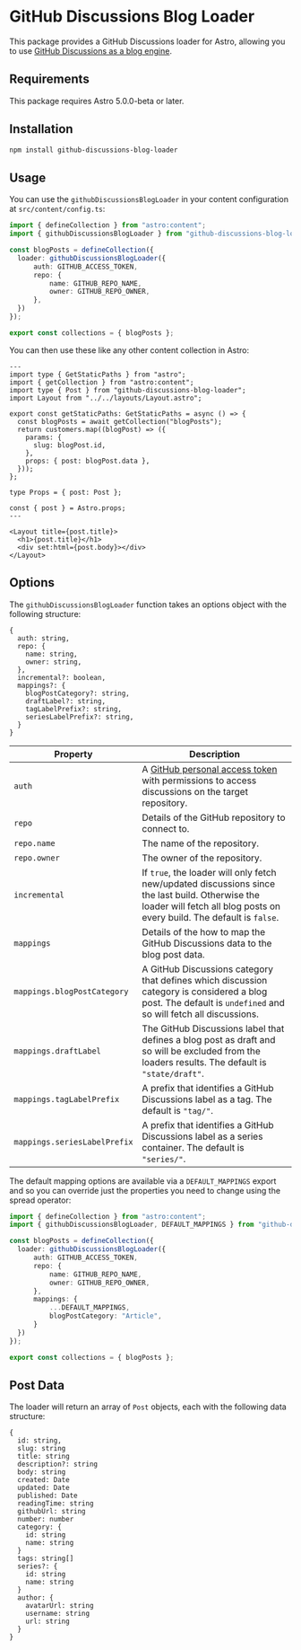 # GitHub Discussions Blog Loader

This package provides a GitHub Discussions loader for Astro, allowing you to use [GitHub Discussions as a blog engine](https://mattbrailsford.dev/building-a-github-discussions-powered-blog).

## Requirements

This package requires Astro 5.0.0-beta or later.

## Installation

```sh
npm install github-discussions-blog-loader
```

## Usage 

You can use the `githubDiscussionsBlogLoader` in your content configuration at `src/content/config.ts`:

```typescript
import { defineCollection } from "astro:content";
import { githubDiscussionsBlogLoader } from "github-discussions-blog-loader";

const blogPosts = defineCollection({
  loader: githubDiscussionsBlogLoader({
      auth: GITHUB_ACCESS_TOKEN,
      repo: {
          name: GITHUB_REPO_NAME,
          owner: GITHUB_REPO_OWNER,
      },
  })
});

export const collections = { blogPosts };
```
You can then use these like any other content collection in Astro:

```astro
---
import type { GetStaticPaths } from "astro";
import { getCollection } from "astro:content";
import type { Post } from "github-discussions-blog-loader";
import Layout from "../../layouts/Layout.astro";

export const getStaticPaths: GetStaticPaths = async () => {
  const blogPosts = await getCollection("blogPosts");
  return customers.map((blogPost) => ({
    params: {
      slug: blogPost.id,
    },
    props: { post: blogPost.data },
  }));
};

type Props = { post: Post };

const { post } = Astro.props;
---

<Layout title={post.title}>
  <h1>{post.title}</h1>
  <div set:html={post.body}></div>
</Layout>

```

## Options

The `githubDiscussionsBlogLoader` function takes an options object with the following structure:

```text
{
  auth: string,
  repo: {
    name: string,
    owner: string,
  },
  incremental?: boolean,
  mappings?: {
    blogPostCategory?: string,
    draftLabel?: string,
    tagLabelPrefix?: string,
    seriesLabelPrefix?: string,
  }
}
```

| Property | Description |
| --- | --- |
| `auth` | A [GitHub personal access token](https://docs.github.com/en/authentication/keeping-your-account-and-data-secure/managing-your-personal-access-tokens) with permissions to access discussions on the target repository. |
| `repo` | Details of the GitHub repository to connect to. |
| `repo.name` | The name of the repository. |
| `repo.owner` | The owner of the repository. |
| `incremental` | If `true`, the loader will only fetch new/updated discussions since the last build. Otherwise the loader will fetch all blog posts on every build. The default is `false`. |
| `mappings` | Details of the how to map the GitHub Discussions data to the blog post data. |
| `mappings.blogPostCategory` | A GitHub Discussions category that defines which discussion category is considered a blog post. The default is `undefined` and so will fetch all discussions. |
| `mappings.draftLabel` | The GitHub Discussions label that defines a blog post as draft and so will be excluded from the loaders results. The default is `"state/draft"`. |
| `mappings.tagLabelPrefix` | A prefix that identifies a GitHub Discussions label as a tag. The default is `"tag/"`. |
| `mappings.seriesLabelPrefix` | A prefix that identifies a GitHub Discussions label as a series container. The default is `"series/"`. |

The default mapping options are available via a `DEFAULT_MAPPINGS` export and so you can override just the properties you need to change using the spread operator:

```typescript
import { defineCollection } from "astro:content";
import { githubDiscussionsBlogLoader, DEFAULT_MAPPINGS } from "github-discussions-blog-loader";

const blogPosts = defineCollection({
  loader: githubDiscussionsBlogLoader({
      auth: GITHUB_ACCESS_TOKEN,
      repo: {
          name: GITHUB_REPO_NAME,
          owner: GITHUB_REPO_OWNER,
      },
      mappings: {
          ...DEFAULT_MAPPINGS,
          blogPostCategory: "Article",
      }
  })
});

export const collections = { blogPosts };
```

## Post Data
The loader will return an array of `Post` objects, each with the following data structure:

```text
{
  id: string,
  slug: string
  title: string
  description?: string
  body: string
  created: Date
  updated: Date
  published: Date
  readingTime: string
  githubUrl: string
  number: number
  category: {
    id: string
    name: string
  }
  tags: string[]
  series?: {
    id: string
    name: string
  }
  author: {
    avatarUrl: string
    username: string
    url: string
  }
}
```